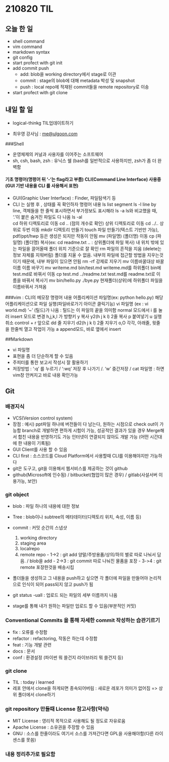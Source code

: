 # 210820 TIL

## 오늘 한 일

- shell command
- vim command
- markdown syntax
- git config
- start profect with git init
- add commit push
    - add: blob을 working directory에서 stage로 이관
    - commit : stage의 blob에 대해 metadata 박성 및 snapshot
    - push : local repo에 적재된 commit들을 remote repository로 이송
- start profect with git clone


## 내일 할 일

- logical-thinkg TIL업데이트하기 


- 최우영 강사님 : me@ulgoon.com

###Shell
-  운영체제의 커널과 사용자를 이어주는 소프트웨어
-  sh, csh, bash, zsh : 유닉스 쉘 (bash를 일반적으로 사용하지만, zsh가 좀 더 완벽함

#### 기초 명령어(명령어 뒤 ‘-‘는 flag라고 부름) CLI(Command Line Interface) 사용중(GUI 기반 내용을 CLI 를 사용해서 표현)
-  GUI(Graphic User Interface) : Finder, 파일탐색기 등 
-  CLI 는 실행 후 , 상태를 꼭 확인하자
명령어	내용
ls	list segment
ls -l	line by line, 객체들을 한 줄씩 표시하면서 부가정보도 표시해라
ls -a	ls와 비교했을 때, ‘.’이 붙은 숨겨진 파일도 다 나옴
ls -al	
cd	하위 디렉토리로 이동
cd .. (점의 개수로 확인)	상위 디렉토리로 이동
cd ../..	상위로 두번 이동
mkdir	디렉토리 만들기
touch	파일 만들기(텍스트 기반만 가능), pdf/ppt/hwp 등은  생성은 되지만 작동이 안됨
mv (파일명) (폴더명)	이동
cp (파일명) (폴더명)	복사(ex: cd readme.txt .. : 상위폴더에 파일 복사) 
	내 위치 밖에 있는 파일을 끌어올때 폴더 위치 기준으로 잘 확인
rm	파일의 흔적을 지움 (delete는 정보 자체를 지워버림)
	폴더를 지울 수 없음. 내부의 파일에 접근할 방법을 지우는것이기 때문에, 내부 파일이 있으면 안됨
rm -rf 	강제로 지우기
mv 이름바꿀대상 바꿀이름	이름 바꾸기
mv writeme.md bin/test.md	writeme.md를 하위폴더 bin에 test.md로 바꿔서 이동
cp test.md ../readme.txt	test.md를 readme.txt로 이름을 바꿔서 복사기
mv bin/hello.py ./bye.py	현재폴더(상위)에 하위폴더 파일을 이름바꿔서 가져옴

###vim : CLI의 메모장
명령어	내용
어플리케이션 파일명(ex: python hello.py)	해당 어플리케이션으로 파일 실행(파일바로가기 아이콘 클릭기능)
vi 파일명 (ex : vi world.md)	‘~’ (틸드)가 나옴 : 틸드는 이 파일의 끝을 의미함
	normal 모드에서 i 를 눌러 insert 모드로 변경
	h,j,k,l 가 방향키
y	복사
y2(h j k l)	2줄 복사
p	붙여넣기
u	실행취소
control + r	앞으로
dd	줄 지우기
d2(h j k l)	2줄 지우기
o,O	각각, 아래줄, 윗줄을 한줄씩 열고 작업이 가능
a	append모드, 바로 옆에서 insert

##Markdown
- vi 파일명
- 표현을 좀 더 단순하게 할 수 있음
- 주피터를 통한 보고서 작성시 잘 활용하기
- 저장방법 :  ‘:q’ 를 누르기 / ‘:wq’ 저장 후 나가기 /. ‘w’ 중간저장 / cat 파일명 : 하면 vim창 안켜지고 바로 내용 확인가능

## Git

### 배경지식
- VCS(Version control system)
- 장점 : 예시) ppt파일 하나에 버전들이 다 남는다, 원하는 시점으로 check out이 가능함
   	       branch로 개발하면 편하게 시험이 가능, 성공적인 결과가 있을 경우 Merge해서 합친 내용을 반영하기도 가능
	       인터넷이 연결되지 않아도 개발 가능 (어떤 시간대에 한 내용이 기록됨)
- GUI Client를 사용 할 수 있음
- CLI first : 소스코드를 Cloud Platform에서 사용할때 CLI를 이용해야지만 가능하다
- git은 도구고, git을 이용해서 웹서비스를 제공하는 것이 github
 - github(Microsoft에 인수됨) / bitbucket(협업이 많은 경우) / gitlab(사설서버 이용가능, 보안)

### git object
- blob : 파일 하나의 내용에 대한 정보
- Tree : blob이나 subtree의 메타데이터(디렉토리 위치, 속성, 이름 등)
- commit : 커밋 순간의 스냅샷

    1. working directory
    2. staging area
    3. localrepo
    4. remote repo
 	  - 1->2 : git add           양말/주방용품/상의/하의 별로 따로 나눠서 담음. / blob을 add
	  - 2->3 : git commit    따로 나눠진 물품을 포장 
	  - 3->4 : git remote    포장한것을 배송시킴

- 폴더들을 생성하고 그 내용을 push하고 싶으면 각 폴더에 파일을 만들어야 논리적으로 인식이 되어 pass되지 않고 push가 됨
- git status -uall : 업로드 되는 파일의 세부 이름까지 나옴
- stage를 통해 내가 원하는 파일만 업로드 할 수 있음(부분적인 커밋)


### Conventional Commits 을 통해 자세한 commit 작성하는 습관기르기
- fix : 오류를 수정함
- refactor : refactoring, 작동은 하는데 수정함
- feat : 기능 개발 관련
- docs : 문서
- conf : 환경설정 (파이썬 뭐 쓸건지 라이브러리 뭐 쓸건지 등)

###  git clone
- TIL : today i learned
- 레포 안에서 clone을 하게되면 종속되어버림 : 새로운 레포가 의미가 없어짐 => 상위 폴더에서 clone하기

###  git repository 만들때 License 참고사항(약식)
- MIT License : 영리적 목적으로 사용해도 될 정도로 자유로움
- Apache License : 소유권을 주장할 수 있음
- GNU : 소스를 한줄이라도 여기서 소스를 가져간다면 GPL을 사용해야함(다른 라이센스를 못씀)



### 내용 정리추가로  필요함
